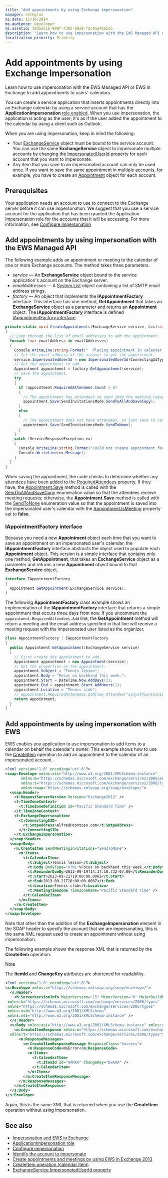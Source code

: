 ```yaml
---
title: "Add appointments by using Exchange impersonation"
manager: sethgros
ms.date: 11/16/2014
ms.audience: Developer
ms.assetid: 78d5e51b-900f-4302-b9a8-fdc9aa4b65a5
description: "Learn how to use impersonation with the EWS Managed API or EWS in Exchange to add appointments to users' calendars."
localization_priority: Priority
---
```


# Add appointments by using Exchange impersonation

Learn how to use impersonation with the EWS Managed API or EWS in Exchange to add appointments to users' calendars.
  
You can create a service application that inserts appointments directly into an Exchange calendar by using a service account that has the **ApplicationImpersonation** [role enabled](how-to-configure-impersonation.md). When you use impersonation, the application is acting as the user; it's as if the user added the appointment to the calendar by using a client such as Outlook.
  
When you are using impersonation, keep in mind the following:
  
- Your [ExchangeService](https://msdn.microsoft.com/library/microsoft.exchange.webservices.data.exchangeservice.aspx) object must be bound to the service account. You can use the same **ExchangeService** object to impersonate multiple accounts by changing the [ImpersonatedUserId](https://msdn.microsoft.com/library/microsoft.exchange.webservices.data.exchangeservice.impersonateduserid.aspx) property for each account that you want to impersonate.
- Any item that you save to an impersonated account can only be used once. If you want to save the same appointment in multiple accounts, for example, you have to create an [Appointment](https://msdn.microsoft.com/library/microsoft.exchange.webservices.data.appointment.aspx) object for each account.

## Prerequisites

Your application needs an account to use to connect to the Exchange server before it can use impersonation. We suggest that you use a service account for the application that has been granted the Application Impersonation role for the accounts that it will be accessing. For more information, see [Configure impersonation](how-to-configure-impersonation.md)
  
## Add appointments by using impersonation with the EWS Managed API

The following example adds an appointment or meeting to the calendar of one or more Exchange accounts. The method takes three parameters.
  
- _service_ — An **ExchangeService** object bound to the service application's account on the Exchange server.
- _emailAddresses_ — A [System.List](https://msdn.microsoft.com/library/6sh2ey19.aspx) object containing a list of SMTP email address strings.
- _factory_ — An object that implements the **IAppointmentFactory** interface. This interface has one method, **GetAppointment** that takes an **ExchangeService** object as a parameter and returns an **Appointment** object. The **IAppointmentFactory** interface is defined [IAppointmentFactory interface](#bk_IAppointmentFactory).

```cs
private static void CreateAppointments(ExchangeService service, List<string> emailAddresses, IAppointmentFactory factory)
{
  // Loop through the list of email addresses to add the appointment.
  foreach (var emailAddress in emailAddresses)
  {
    Console.WriteLine(string.Format("  Placing appointment in calendar for {0}.", emailAddress));
    // Set the email address of the account to get the appointment.
    service.ImpersonatedUserId = new ImpersonatedUserId(ConnectingIdType.SmtpAddress, emailAddress);
    // Get the appointment to add.
    Appointment appointment = factory.GetAppointment(service);
    // Save the appointment.
    try
    {
      if (appointment.RequiredAttendees.Count > 0)
      {
        // The appointment has attendees so send them the meeting request.
        appointment.Save(SendInvitationsMode.SendToAllAndSaveCopy);
      }
      else
      {
        // The appointment does not have attendees, so just save to calendar.
        appointment.Save(SendInvitationsMode.SendToNone);
      }
    }
    catch (ServiceResponseException ex)
    {
      Console.WriteLine(string.Format("Could not create appointment for {0}", emailAddress));
      Console.WriteLine(ex.Message);
    }
  }
}
```

When saving the appointment, the code checks to determine whether any attendees have been added to the [RequiredAttendees](https://msdn.microsoft.com/library/microsoft.exchange.webservices.data.appointment.requiredattendees.aspx) property. If they have, the [Appointment.Save](https://msdn.microsoft.com/library/dd635394.aspx) method is called with the [SendToAllAndSaveCopy](https://msdn.microsoft.com/library/microsoft.exchange.webservices.data.sendinvitationsmode.aspx) enumeration value so that the attendees receive meeting requests; otherwise, the **Appointment.Save** method is called with the [SendToNone](https://msdn.microsoft.com/library/microsoft.exchange.webservices.data.sendinvitationsmode.aspx) enumeration value so that the appointment is saved into the impersonated user's calendar with the [Appointment.IsMeeting](https://msdn.microsoft.com/library/microsoft.exchange.webservices.data.appointment.ismeeting.aspx) property set to **false**.
  
### IAppointmentFactory interface

<a name="bk_IAppointmentFactory"> </a>

Because you need a new **Appointment** object each time that you want to save an appointment on an impersonated user's calendar, the **IAppointmentFactory** interface abstracts the object used to populate each **Appointment** object. This version is a simple interface that contains only one method, **GetAppointment**, that takes an **ExchangeService** object as a parameter and returns a new **Appointment** object bound to that **ExchangeService** object.
  
```cs
interface IAppointmentFactory
{
  Appointment GetAppointment(ExchangeService service);
}
```

The following **AppointmentFactory** class example shows an implementation of the **IAppointmentFactory** interface that returns a simple appointment that occurs three days from now. If you uncomment the `appointment.RequiredAttendees.Add` line, the **GetAppointment** method will return a meeting and the email address specified in that line will receive a meeting request with the impersonated user listed as the organizer.
  
```cs
class AppointmentFactory : IAppointmentFactory
{
  public Appointment GetAppointment(ExchangeService service)
  {
    // First create the appointment to add.
    Appointment appointment = new Appointment(service);
    // Set the properties on the appointment.
    appointment.Subject = "Tennis lesson";
    appointment.Body = "Focus on backhand this week.";
    appointment.Start = DateTime.Now.AddDays(3);
    appointment.End = appointment.Start.AddHours(1);
    appointment.Location = "Tennis club";
    // appointment.RequiredAttendees.Add(new Attendee("sonyaf@contoso1000.onmicrosoft.com"));
    return appointment;
  }
}

```

## Add appointments by using impersonation with EWS

EWS enables you application to use impersonation to add items to a calendar on behalf the calendar's owner. This example shows how to use the [CreateItem](https://msdn.microsoft.com/library/aa4a7c94-f668-4bd2-8079-c855f6ab17e1%28Office.15%29.aspx) operation to add an appointment to the calendar of an impersonated account.
  
```XML
<?xml version="1.0" encoding="utf-8"?>
<soap:Envelope xmlns:xsi="http://www.w3.org/2001/XMLSchema-instance" 
       xmlns:m="https://schemas.microsoft.com/exchange/services/2006/messages" 
       xmlns:t="https://schemas.microsoft.com/exchange/services/2006/types" 
       xmlns:soap="https://schemas.xmlsoap.org/soap/envelope/">
  <soap:Header>
    <t:RequestServerVersion Version="Exchange2013" />
    <t:TimeZoneContext>
      <t:TimeZoneDefinition Id="Pacific Standard Time" />
    </t:TimeZoneContext>
    <t:ExchangeImpersonation>
      <t:ConnectingSID>
        <t:SmtpAddress>alfred@contoso.com</t:SmtpAddress>
      </t:ConnectingSID>
    </t:ExchangeImpersonation>
  </soap:Header>
  <soap:Body>
    <m:CreateItem SendMeetingInvitations="SendToNone">
      <m:Items>
        <t:CalendarItem>
          <t:Subject>Tennis lesson</t:Subject>
          <t:Body BodyType="HTML">Focus on backhand this week.</t:Body>
          <t:ReminderDueBy>2013-09-19T14:37:10.732-07:00</t:ReminderDueBy>
          <t:Start>2013-09-21T19:00:00.000Z</t:Start>
          <t:End>2013-09-21T20:00:00.000Z</t:End>
          <t:Location>Tennis club</t:Location>
          <t:MeetingTimeZone TimeZoneName="Pacific Standard Time" />
        </t:CalendarItem>
      </m:Items>
    </m:CreateItem>
  </soap:Body>
</soap:Envelope>
```

Note that other than the addition of the **ExchangeImpersonation** element in the SOAP header to specify the account that we are impersonating, this is the same XML request used to create an appointment without using impersonation.
  
The following example shows the response XML that is returned by the **CreateItem** operation.
  
> [!NOTE]
> The **ItemId** and **ChangeKey** attributes are shortened for readability.
  
```XML
<?xml version="1.0" encoding="utf-8"?>
<s:Envelope xmlns:s="https://schemas.xmlsoap.org/soap/envelope/">
  <s:Header>
    <h:ServerVersionInfo MajorVersion="15" MinorVersion="0" MajorBuildNumber="775" MinorBuildNumber="7" Version="V2_4" 
 xmlns:h="https://schemas.microsoft.com/exchange/services/2006/types" 
 xmlns="https://schemas.microsoft.com/exchange/services/2006/types" 
 xmlns:xsd="http://www.w3.org/2001/XMLSchema" 
 xmlns:xsi="http://www.w3.org/2001/XMLSchema-instance" />
  </s:Header>
  <s:Body xmlns:xsi="http://www.w3.org/2001/XMLSchema-instance" xmlns:xsd="http://www.w3.org/2001/XMLSchema">
    <m:CreateItemResponse xmlns:m="https://schemas.microsoft.com/exchange/services/2006/messages" 
  xmlns:t="https://schemas.microsoft.com/exchange/services/2006/types">
      <m:ResponseMessages>
        <m:CreateItemResponseMessage ResponseClass="Success">
          <m:ResponseCode>NoError</m:ResponseCode>
          <m:Items>
            <t:CalendarItem>
              <t:ItemId Id="AAMkA" ChangeKey="DwAAA" />
            </t:CalendarItem>
          </m:Items>
        </m:CreateItemResponseMessage>
      </m:ResponseMessages>
    </m:CreateItemResponse>
  </s:Body>
</s:Envelope>

```

Again, this is the same XML that is returned when you use the **CreateItem** operation without using impersonation.
  
## See also

- [Impersonation and EWS in Exchange](impersonation-and-ews-in-exchange.md)
- [ApplicationImpersonation role](https://technet.microsoft.com/library/dd776119%28v=exchg.150%29.aspx)
- [Configure impersonation](how-to-configure-impersonation.md)
- [Identify the account to impersonate](how-to-identify-the-account-to-impersonate.md)
- [Create appointments and meetings by using EWS in Exchange 2013](how-to-create-appointments-and-meetings-by-using-ews-in-exchange-2013.md)
- [CreateItem operation (calendar item)](../web-service-reference/createitem-operation-calendar-item.md)
- [ExchangeService.ImpersonatedUserId property](/dotnet/api/microsoft.exchange.webservices.data.exchangeservice.impersonateduserid?view=exchange-ews-api)
